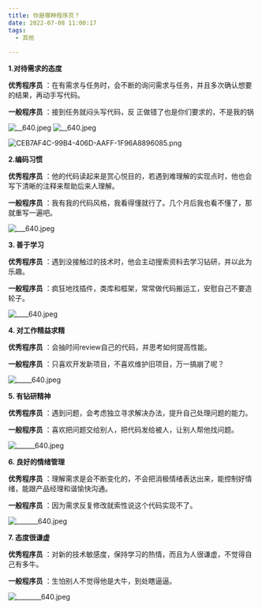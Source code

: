 ```yaml
---
title: 你是哪种程序员？
date: 2022-07-08 11:00:17
tags:
  - 其他 
 
---
```



**1.对待需求的态度**

**优秀程序员** ：在有需求与任务时，会不断的询问需求与任务，并且多次确认想要的结果，再动手写代码。

**一般程序员** ：接到任务就闷头写代码，反
正做错了也是你们要求的，不是我的锅

![__640.jpeg](/notes/note_images/7DC5A809-4848-4512-B7AA-A3452C2CE028-11062-0000021F9498BC8D/640.jpeg)
![__640.jpeg](/notes/note_images/7DC5A809-4848-4512-B7AA-A3452C2CE028-11062-0000021F9498BC8D/__640.jpeg)

![CEB7AF4C-99B4-406D-AAFF-1F96A8896085.png](/notes/note_images/97AC6EE9-0D80-42F5-B225-1CE2534FC782-943-00003E623A6FB7DE/CEB7AF4C-99B4-406D-AAFF-1F96A8896085.png)

**2.编码习惯**

**优秀程序员** ：他的代码读起来是赏心悦目的，若遇到难理解的实现点时，他也会写下清晰的注释来帮助后来人理解。

**一般程序员** ：我有我的代码风格，我看得懂就行了。几个月后我也看不懂了，那就重写一遍吧。

![___640.jpeg](/notes/note_images/97007B16-DFE3-452A-821C-71FD2AF665DF-11062-0000021F94967847/___640.jpeg)

**3. 善于学习**

**优秀程序员** ：遇到没接触过的技术时，他会主动搜索资料去学习钻研，并以此为乐趣。

**一般程序员** ：疯狂地找插件，类库和框架，常常做代码搬运工，安慰自己不要造轮子。

![____640.jpeg](/notes/note_images/F6B1DA6C-9B00-4042-99C5-BD632EC7D35D-11062-0000021F949431FC/____640.jpeg)

**4. 对工作精益求精**

**优秀程序员** ：会抽时间review自己的代码，并思考如何提高性能。

**一般程序员** ：只喜欢开发新项目，不喜欢维护旧项目，万一搞崩了呢？

![_____640.jpeg](/notes/note_images/D4576C2E-29AA-4E18-8D4D-71C5C3C64732-11062-0000021F94925DE9/_____640.jpeg)

**5. 有钻研精神**

**优秀程序员** ：遇到问题，会考虑独立寻求解决办法，提升自己处理问题的能力。

**一般程序员** ：喜欢把问题交给别人，把代码发给被人，让别人帮他找问题。

![______640.jpeg](/notes/note_images/2D031268-5F69-4950-8FBD-2D5AE82F8653-11062-0000021F948FD1E2/______640.jpeg)

**6. 良好的情绪管理**

**优秀程序员** ：理解需求是会不断变化的，不会把消极情绪表达出来，能控制好情绪，能跟产品经理和谐愉快沟通。

**一般程序员** ：因为需求反复修改就索性说这个代码实现不了。

![_______640.jpeg](/notes/note_images/F4D94B26-8499-4256-A872-B6A31DCE9B8A-11062-0000021F948E5C31/_______640.jpeg)

**7. 态度很谦虚**

**优秀程序员** ：对新的技术敏感度，保持学习的热情，而且为人很谦虚，不觉得自己有多牛。

**一般程序员** ：生怕别人不觉得他是大牛，到处瞎逼逼。

![________640.jpeg](/notes/note_images/59FB58F7-3710-435A-B519-E2DFE1F5049F-11062-0000021F948C8D57/________640.jpeg)


